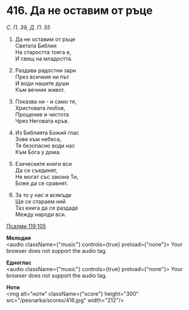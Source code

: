 # 416. Да не оставим от ръце

_С. П. 39, Д. П. 55_

1. Да не оставим от ръце  
Светата Библия  
На старостта тояга е,  
И свещ на младостта.  

2. Раздава радостни зари  
През всичкия ни път  
И води нашите души  
Към вечния живот.  

3. Показва ни - и само тя,  
Христовата любов,  
Прощение и чистота  
Чрез Неговата кръв.  

4. Из Библията Божий глас  
Зове към небеса,  
Тя безопасно води нас  
Към Бога у дома.  

5. Езическите книги вси  
Да се съединят,  
Не могат със закона Ти,  
Боже да се сравнят.  

6. За то у нас и всякъде  
Ще се стараем ний  
Таз книга да се раздаде  
Между народи вси.

[Псалми 119:105](http://biblia.bg/index.php?k=19&g=119&s=105)

**Мелодия**  
<audio className={"music"} controls={true} preload={"none"}>
    <source src="/pesnarka/mp3/416.mp3" type="audio/mpeg"/>
    Your browser does not support the audio tag.
</audio>

**Едноглас**  
<audio className={"music"} controls={true} preload={"none"}>
    <source src="/pesnarka/transp/416.mp3" type="audio/mpeg"/>
    Your browser does not support the audio tag.
</audio>

**Ноти**  
<img alt="ноти" className={"score"} height="300" src="/pesnarka/scores/416.jpg" width="212"/>
